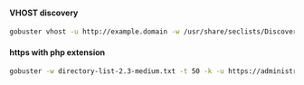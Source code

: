 #### VHOST discovery
```bash - kali
gobuster vhost -u http://example.domain -w /usr/share/seclists/Discovery/DNS/subdomainstop1million-5000.txt | grep -v 302
```

#### https with php extension
```bash - kali
gobuster -w directory-list-2.3-medium.txt -t 50 -k -u https://administrator1.friendzone.red/ -x php
```